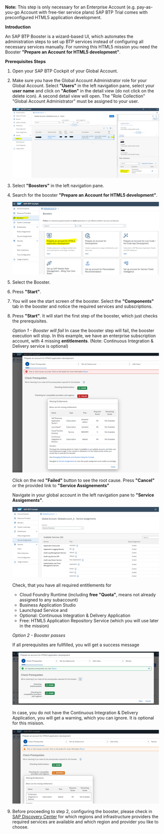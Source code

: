 **Note:**
This step is only necessary for an Enterprise Account (e.g. pay-as-you-go Account with free-tier service plans)
SAP BTP Trial comes with preconfigured HTML5 application development.

 

**Introduction**

An SAP BTP Booster is a wizard-based UI, which automates the administration steps to set up BTP services instead of configuring all necessary services manually.
For running this HTML5 mission you need the Booster **"Prepare an Account for HTML5 development"**.


**Prerequisites Steps**

1. Open your SAP BTP Cockpit of your Global Account.
2. Make sure you have the Global Account Administrator role for your Global Account.
    Select **"Users"** in the left navigation pane, select your **user name** and click on **"Action"** in the detail view (do not click on the delete icon). A second detail view will open. 
    The "Role Collection" "Global Account Administrator" must be assigned to your user.

    ![](images/booster_0_check_admin.png)


3. Select **"Boosters"** in the left navigation pane.
4. Search for the booster **"Prepare an Account for HTML5 development"**.

    ![](images/booster_0_select_html5.PNG)



5. Select the Booster.
6. Press **"Start"**. 

7. You will see the start screen of the booster. Select the **"Components"** tab in the booster and notice the required services and subscriptions. 
8. Press **"Start"**. It will start the first step of the booster, which just checks the prerequisites.

   *Option 1 - Booster will fail*
   In case the booster step will fail, the booster execution will stop.
   In this example, we have an enterprise subscription account, with 4 missing **entitlements**. 
   (Note: Continuous Integration & Delivery service is optional)
      
   ![](images/booster_2_Step_1_failed.PNG)
   
   Click on the red **"Failed"** button to see the root cause.
   Press **"Cancel"** or the provided link to **"Service Assignements"**
   
   Navigate in your global account in the left navigation pane to **"Service Assigements"**. 
   
    ![](images/booster_3_check_service.PNG)


   Check, that you have all required entitlements for 
   * Cloud Foundry Runtime (including **free "Quota"**, means not already assigned to any subaccount)
   * Business Application Studio
   * Launchpad Service and
   * Optional: Continuous Integration & Delivery Application
   * Free: HTML5 Application Repository Service (which you will use later in the mission)


    *Option 2 - Booster passes*
    
    If all prerequisites are fullfilled, you will get a success message
    
    ![](images/Booster_4_success.PNG)
    
    In case, you do not have the Continuous Integration & Delivery Application, you will get a warning, which you can ignore. It is optional for this misison.
    
    ![](images/Booster_4_warning.PNG)

9. Before proceeding to step 2, configuring the booster, please check in [SAP Discovery Center](https://discovery-center.cloud.sap/viewServices?showFilters=true&provider=all&regions=all) for which regions and infrastructure providers the required services are available and which region and provider you like to choose.
